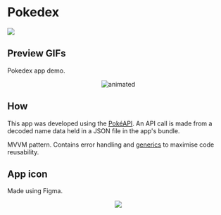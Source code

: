 # Pokedex
![](media/default_view.jpg)

## Preview GIFs
Pokedex app demo.
<p align="center">
  <img src="resources/ARNav_preview16.gif" alt="animated"/>
</p>

## How
This app was developed using the [PokéAPI](https://pokeapi.co/).
An API call is made from a decoded name data held in a JSON file in the app's bundle.

MVVM pattern.
Contains error handling and [generics](https://docs.swift.org/swift-book/LanguageGuide/Generics.html) to maximise code reusability.

## App icon
Made using Figma.
<p align="center">
  <img src="resources/ARNavQUBAppIcon.png"/>
</p>
